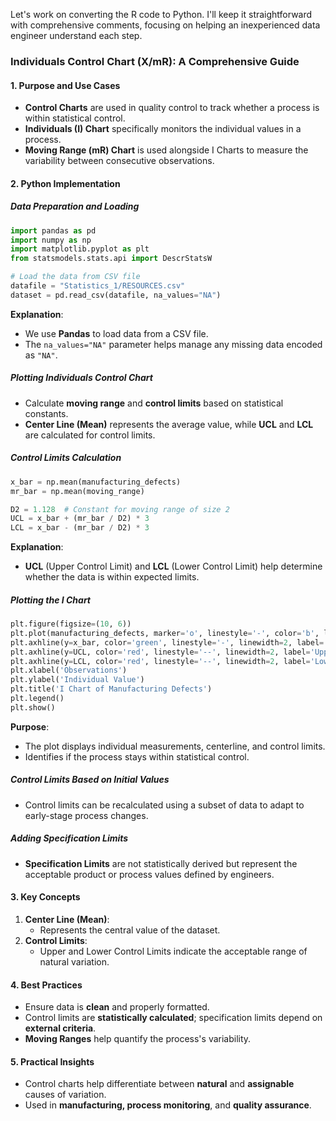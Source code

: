 Let's work on converting the R code to Python. I'll keep it straightforward with comprehensive comments, focusing on helping an inexperienced data engineer understand each step.

### Individuals Control Chart (X/mR): A Comprehensive Guide

#### 1. Purpose and Use Cases
- **Control Charts** are used in quality control to track whether a process is within statistical control.
- **Individuals (I) Chart** specifically monitors the individual values in a process.
- **Moving Range (mR) Chart** is used alongside I Charts to measure the variability between consecutive observations.

#### 2. Python Implementation
##### Data Preparation and Loading
```python
import pandas as pd
import numpy as np
import matplotlib.pyplot as plt
from statsmodels.stats.api import DescrStatsW

# Load the data from CSV file
datafile = "Statistics_1/RESOURCES.csv"
dataset = pd.read_csv(datafile, na_values="NA")
```
**Explanation**: 
- We use **Pandas** to load data from a CSV file.
- The `na_values="NA"` parameter helps manage any missing data encoded as `"NA"`.

##### Plotting Individuals Control Chart
- Calculate **moving range** and **control limits** based on statistical constants.
- **Center Line (Mean)** represents the average value, while **UCL** and **LCL** are calculated for control limits.

##### Control Limits Calculation
```python
x_bar = np.mean(manufacturing_defects)
mr_bar = np.mean(moving_range)

D2 = 1.128  # Constant for moving range of size 2
UCL = x_bar + (mr_bar / D2) * 3
LCL = x_bar - (mr_bar / D2) * 3
```
**Explanation**:
- **UCL** (Upper Control Limit) and **LCL** (Lower Control Limit) help determine whether the data is within expected limits.
  
##### Plotting the I Chart
```python
plt.figure(figsize=(10, 6))
plt.plot(manufacturing_defects, marker='o', linestyle='-', color='b', label='Individual Values')
plt.axhline(y=x_bar, color='green', linestyle='-', linewidth=2, label='Center Line (Mean)')
plt.axhline(y=UCL, color='red', linestyle='--', linewidth=2, label='Upper Control Limit (UCL)')
plt.axhline(y=LCL, color='red', linestyle='--', linewidth=2, label='Lower Control Limit (LCL)')
plt.xlabel('Observations')
plt.ylabel('Individual Value')
plt.title('I Chart of Manufacturing Defects')
plt.legend()
plt.show()
```
**Purpose**:
- The plot displays individual measurements, centerline, and control limits.
- Identifies if the process stays within statistical control.

##### Control Limits Based on Initial Values
- Control limits can be recalculated using a subset of data to adapt to early-stage process changes.

##### Adding Specification Limits
- **Specification Limits** are not statistically derived but represent the acceptable product or process values defined by engineers.

#### 3. Key Concepts
1. **Center Line (Mean)**:
   - Represents the central value of the dataset.
2. **Control Limits**:
   - Upper and Lower Control Limits indicate the acceptable range of natural variation.

#### 4. Best Practices
- Ensure data is **clean** and properly formatted.
- Control limits are **statistically calculated**; specification limits depend on **external criteria**.
- **Moving Ranges** help quantify the process's variability.

#### 5. Practical Insights
- Control charts help differentiate between **natural** and **assignable** causes of variation.
- Used in **manufacturing, process monitoring**, and **quality assurance**.